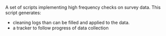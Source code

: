 A set of scripts implementing high frequency checks on survey data.
This script generates:
- cleaning logs than can be filled and applied to the data.
- a tracker to follow progress of data collection
